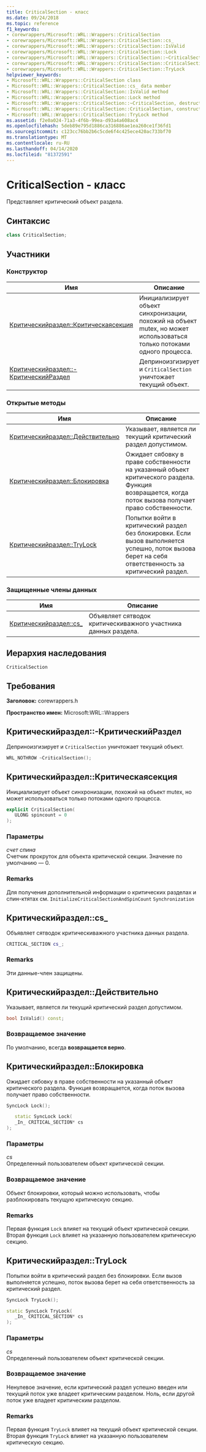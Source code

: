 ```yaml
---
title: CriticalSection - класс
ms.date: 09/24/2018
ms.topic: reference
f1_keywords:
- corewrappers/Microsoft::WRL::Wrappers::CriticalSection
- corewrappers/Microsoft::WRL::Wrappers::CriticalSection::cs_
- corewrappers/Microsoft::WRL::Wrappers::CriticalSection::IsValid
- corewrappers/Microsoft::WRL::Wrappers::CriticalSection::Lock
- corewrappers/Microsoft::WRL::Wrappers::CriticalSection::~CriticalSection
- corewrappers/Microsoft::WRL::Wrappers::CriticalSection::CriticalSection
- corewrappers/Microsoft::WRL::Wrappers::CriticalSection::TryLock
helpviewer_keywords:
- Microsoft::WRL::Wrappers::CriticalSection class
- Microsoft::WRL::Wrappers::CriticalSection::cs_ data member
- Microsoft::WRL::Wrappers::CriticalSection::IsValid method
- Microsoft::WRL::Wrappers::CriticalSection::Lock method
- Microsoft::WRL::Wrappers::CriticalSection::~CriticalSection, destructor
- Microsoft::WRL::Wrappers::CriticalSection::CriticalSection, constructor
- Microsoft::WRL::Wrappers::CriticalSection::TryLock method
ms.assetid: f2e0a024-71a3-4f6b-99ea-d93a4a608ac4
ms.openlocfilehash: 5deb89e795d1886ca316886ae1ea260ce1f36fd1
ms.sourcegitcommit: c123cc76bb2b6c5cde6f4c425ece420ac733bf70
ms.translationtype: MT
ms.contentlocale: ru-RU
ms.lasthandoff: 04/14/2020
ms.locfileid: "81372591"
---
```

# <a name="criticalsection-class"></a>CriticalSection - класс

Представляет критический объект раздела.

## <a name="syntax"></a>Синтаксис

```cpp
class CriticalSection;
```

## <a name="members"></a>Участники

### <a name="constructor"></a>Конструктор

Имя                                                        | Описание
----------------------------------------------------------- | --------------------------------------------------------------------------------------------------------------------------------
[Критическийраздел::Критическаясекция](#criticalsection)        | Инициализирует объект синхронизации, похожий на объект mutex, но может использоваться только потоками одного процесса.
[Критическийраздел::-КритическийРаздел](#tilde-criticalsection) | Деприноизгизирует и `CriticalSection` уничтожает текущий объект.

### <a name="public-methods"></a>Открытые методы

Имя                                 | Описание
------------------------------------ | ---------------------------------------------------------------------------------------------------------------------------------------------
[Критическийраздел::Действительно](#isvalid) | Указывает, является ли текущий критический раздел допустимом.
[Критическийраздел::Блокировка](#lock)       | Ожидает сябовку в праве собственности на указанный объект критического раздела. Функция возвращается, когда поток вызова получает право собственности.
[Критическийраздел::TryLock](#trylock) | Попытки войти в критический раздел без блокировки. Если вызов выполняется успешно, поток вызова берет на себя ответственность за критический раздел.

### <a name="protected-data-members"></a>Защищенные члены данных

Имя                        | Описание
--------------------------- | ----------------------------------------
[Критическийраздел::cs_](#cs) | Объявляет сятводок критическиважного участника данных раздела.

## <a name="inheritance-hierarchy"></a>Иерархия наследования

`CriticalSection`

## <a name="requirements"></a>Требования

**Заголовок:** corewrappers.h

**Пространство имен:** Microsoft:WRL::Wrappers

## <a name="criticalsectioncriticalsection"></a><a name="tilde-criticalsection"></a>Критическийраздел::-КритическийРаздел

Деприноизгизирует и `CriticalSection` уничтожает текущий объект.

```cpp
WRL_NOTHROW ~CriticalSection();
```

## <a name="criticalsectioncriticalsection"></a><a name="criticalsection"></a>Критическийраздел::Критическаясекция

Инициализирует объект синхронизации, похожий на объект mutex, но может использоваться только потоками одного процесса.

```cpp
explicit CriticalSection(
   ULONG spincount = 0
);
```

### <a name="parameters"></a>Параметры

*счет спина*<br/>
Счетчик прокруток для объекта критической секции. Значение по умолчанию — 0.

### <a name="remarks"></a>Remarks

Для получения дополнительной информации о критических разделах и спин-ктятах см. `InitializeCriticalSectionAndSpinCount` `Synchronization`

## <a name="criticalsectioncs_"></a><a name="cs"></a>Критическийраздел::cs_

Объявляет сятводок критическиважного участника данных раздела.

```cpp
CRITICAL_SECTION cs_;
```

### <a name="remarks"></a>Remarks

Эти данные-член защищены.

## <a name="criticalsectionisvalid"></a><a name="isvalid"></a>Критическийраздел::Действительно

Указывает, является ли текущий критический раздел допустимом.

```cpp
bool IsValid() const;
```

### <a name="return-value"></a>Возвращаемое значение

По умолчанию, всегда **возвращается верно**.

## <a name="criticalsectionlock"></a><a name="lock"></a>Критическийраздел::Блокировка

Ожидает сябовку в праве собственности на указанный объект критического раздела. Функция возвращается, когда поток вызова получает право собственности.

```cpp
SyncLock Lock();

   static SyncLock Lock(
   _In_ CRITICAL_SECTION* cs
);
```

### <a name="parameters"></a>Параметры

*cs*<br/>
Определенный пользователем объект критической секции.

### <a name="return-value"></a>Возвращаемое значение

Объект блокировки, который можно использовать, чтобы разблокировать текущую критическую секцию.

### <a name="remarks"></a>Remarks

Первая функция `Lock` влияет на текущий объект критической секции. Вторая функция `Lock` влияет на указанную пользователем критическую секцию.

## <a name="criticalsectiontrylock"></a><a name="trylock"></a>Критическийраздел::TryLock

Попытки войти в критический раздел без блокировки. Если вызов выполняется успешно, поток вызова берет на себя ответственность за критический раздел.

```cpp
SyncLock TryLock();

static SyncLock TryLock(
   _In_ CRITICAL_SECTION* cs
);
```

### <a name="parameters"></a>Параметры

*cs*<br/>
Определенный пользователем объект критической секции.

### <a name="return-value"></a>Возвращаемое значение

Ненулевое значение, если критический раздел успешно введен или текущий поток уже владеет критическим разделом. Ноль, если другой поток уже владеет критическим разделом.

### <a name="remarks"></a>Remarks

Первая функция `TryLock` влияет на текущий объект критической секции. Вторая функция `TryLock` влияет на указанную пользователем критическую секцию.

